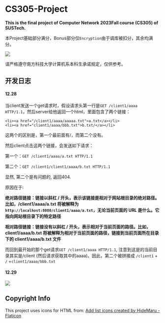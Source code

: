 # CS305-Project

**This is the final project of Computer Network 2023Fall course (CS305) of SUSTech.**

本Project基础部分满分，Bonus部分仅`Encryption`由于调库被扣分，其余均满分。

![](https://cdn.jsdelivr.net/gh/Evan-Sukhoi/ImageHost@main/img/b84947b41ef2fceb640997bc246aa06.jpg)

请严格遵守南方科技大学计算机系本科生承诺规定，仅供参考。

## 开发日志
#### 12.28
当client发送一个get请求时，假设请求头第一行是`GET /client1/aaaa HTTP/1.1`，然后server给他返回一个html，里面包含了两个链接：

```
<li><a href="/client1/aaaa/aaaaa.txt">a.txt</a></li>
<li><a href="client1/aaaa/bbb.txt">b.txt/</a></li>
```

这两个的区别是，第一个最前面有/，而第二个没有。

然后client点击这两个链接，会发送如下请求：

第一个：`GET /client1/aaaa/a.txt HTTP/1.1`

第二个：`GET /client1/client1/aaaa/b.txt HTTP/1.1`

显然, 第二个是有问题的, 返回404.

原因在于:

**绝对路径链接：链接以斜杠 / 开头，表示该链接是相对于网站根目录的绝对路径。比如，/client1/aaaa/a.txt 将被解释为 `http://localhost:8080/client1/aaaa/a.txt`，无论当前页面的 URL 是什么。它指向网站根目录下的特定路径**

**相对路径链接：链接没有以斜杠 / 开头，表示相对于当前页面的路径。比如，client1/aaaa/b.txt 将被解释为相对于当前页面的路径，链接到当前页面所在目录下的 client1/aaaa/b.txt 文件**

而回到最开始的那个get请求`GET /client1/aaaa HTTP/1.1`, 注意到这是的当前目录其实是/client (然后请求获取其中的aaaa)。因此，第二个被拼接成 `/client1` + `/` +`client1/aaaa/bbb.txt`

#### 12.29

![](https://cdn.jsdelivr.net/gh/Evan-Sukhoi/ImageHost@main/img/20231230001248.png)

## Copyright Info
This project uses icons for HTML from:
<a href="https://www.flaticon.com/free-icons/add-list" title="add list icons">Add list icons created by HideMaru - Flaticon</a>
